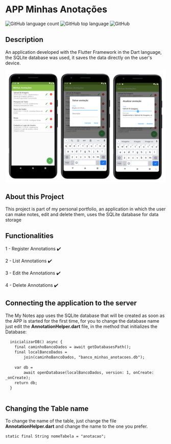 # APP Minhas Anotações

![GitHub language count](https://img.shields.io/github/languages/count/jailsonjpo/minhas_anotacoes)
![GitHub top language](https://img.shields.io/github/languages/top/jailsonjpo/minhas_anotacoes)
![GitHub](https://img.shields.io/github/license/jailsonjpo/minhas_anotacoes)

## Description

An application developed with the Flutter Framework in the Dart language, the SQLite database was used, it saves the data directly on the user's device.  

<p><a target="_blank" rel="noopener noreferrer" href="https://github.com/jailsonjpo/minhas_anotacoes/blob/master/minhasAnotacoes_Flutter.png"><img src="https://github.com/jailsonjpo/minhas_anotacoes/blob/master/minhasAnotacoes_Flutter.png" alt="Preview-Screens" style="max-width:100%;"></a></p>

## About this Project

This project is part of my personal portfolio, an application in which the user can make notes, edit and delete them, uses the SQLite database for data storage

## Functionalities

1 - Register Annotations :heavy_check_mark:

2 - List Annotations :heavy_check_mark:

3 - Edit the Annotations :heavy_check_mark:

4 - Delete Annotations :heavy_check_mark:


## Connecting the application to the server


The My Notes app uses the SQLite database that will be created as soon as the APP is started for the first time, for you to change the database name just edit the **AnnotationHelper.dart** file, in the method that initializes the Database:


```
  inicializarDB() async {
    final caminhoBancoDados = await getDatabasesPath();
    final localBancoDados =
        join(caminhoBancoDados, "banco_minhas_anotacoes.db");

    var db =
        await openDatabase(localBancoDados, version: 1, onCreate: _onCreate);
    return db;
  } 
  
  ```
  
  ## Changing the Table name
  
  To change the name of the table, just change the file **AnnotationHelper.dart** and change the name to the one you prefer.
  ```
  static final String nomeTabela = "anotacao";
  
  ```
  
  
  



